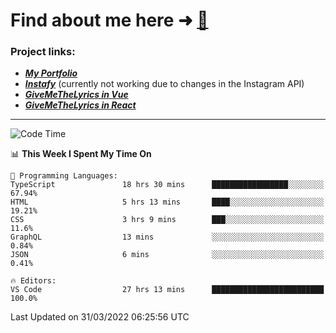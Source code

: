 # Find about me here ➜ [🧑](https://pauabella.dev)

### Project links:
- ***[My Portfolio](https://pauabella.dev)***
- ***[Instafy](https://instafy.me)*** (currently not working due to changes in the Instagram API)
- ***[GiveMeTheLyrics in Vue](https://lyrics.pauabella.dev)***
- ***[GiveMeTheLyrics in React](https://pauabella.dev/GiveMeTheLyrics)***

---
<!--START_SECTION:waka-->
![Code Time](http://img.shields.io/badge/Code%20Time-902%20hrs%2019%20mins-blue)

📊 **This Week I Spent My Time On** 

```text
💬 Programming Languages: 
TypeScript               18 hrs 30 mins      █████████████████░░░░░░░░   67.94% 
HTML                     5 hrs 13 mins       ████░░░░░░░░░░░░░░░░░░░░░   19.21% 
CSS                      3 hrs 9 mins        ███░░░░░░░░░░░░░░░░░░░░░░   11.6% 
GraphQL                  13 mins             ░░░░░░░░░░░░░░░░░░░░░░░░░   0.84% 
JSON                     6 mins              ░░░░░░░░░░░░░░░░░░░░░░░░░   0.41%

🔥 Editors: 
VS Code                  27 hrs 13 mins      █████████████████████████   100.0%

```


 Last Updated on 31/03/2022 06:25:56 UTC
<!--END_SECTION:waka-->
